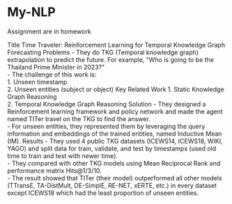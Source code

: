 # My-NLP
Assignment are in homework




Title	Time Traveler: Reinforcement Learning for Temporal Knowledge Graph Forecasting
Problems	- They do TKG (Temporal knowledge graph) extrapolation to predict the future. For example, "Who is going to be the Thailand Prime Minister in 2023?"<br>- The challenge of this work is:<br>    1. Unseen timestamp<br>    2. Unseen entities (subject or object)
Key Related Work	1. Static Knowledge Graph Reasoning<br>2. Temporal Knowledge Graph Reasoning
Solution	- They designed a Reinforcement learning framework and policy network and made the agent named TITer travel on the TKG to find the answer.<br>- For unseen entities, they represented them by leveraging the query information and embeddings of the trained entities, named Inductive Mean (IM).
Results	- They used 4 public TKG datasets (ICEWS14, ICEWS18, WIKI, YAGO) and split data for train, validate, and test by timestamps (used old time to train and test with newer time).<br>- They compared with other TKG models using Mean Reciprocal Rank and performance matrix Hits@1/3/10.<br>- The result showed that TITer (their model) outperformed all other models (TTransE, TA-DistMult, DE-SimplE, RE-NET, xERTE, etc.) in every dataset except ICEWS18 which had the least proportion of unseen entities.
